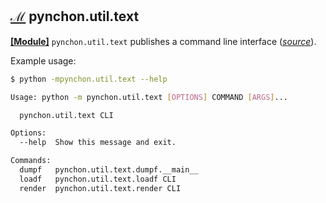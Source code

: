 
[id1]: ## "Module Entrypoints"


## [**ℳ**][id1] pynchon.util.text

[**[Module]**](README.md#module-entrypoints) `pynchon.util.text` publishes a command line interface (*[source](/src/pynchon/util/text/__main__.py)*).

Example usage:

```bash
$ python -mpynchon.util.text --help

Usage: python -m pynchon.util.text [OPTIONS] COMMAND [ARGS]...

  pynchon.util.text CLI

Options:
  --help  Show this message and exit.

Commands:
  dumpf   pynchon.util.text.dumpf.__main__
  loadf   pynchon.util.text.loadf CLI
  render  pynchon.util.text.render CLI
```